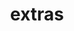 ---
layout: page
title: extras
nav: true
nav_order: 6
dropdown: true
children:
    - title: photography
      permalink: /photography/
    - title: lists
      permalink: /lists/
    - title: recipes
      permalink: /recipes/
    - title: about
      permalink: /acknowledgements/
    - title: projects
      permalink: /projects/
    - title: divider
    # - title: imperial
    #   permalink: /physicshub/
    - title: catan
      permalink: /catan/
---